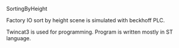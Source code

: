 SortingByHeight

Factory IO sort by height scene is simulated with beckhoff PLC.

Twincat3 is used for programming. Program is written mostly in ST language.
